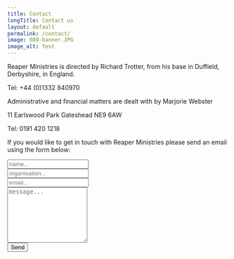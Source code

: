```yaml
---
title: Contact
longTitle: Contact us
layout: default
permalink: /contact/
image: 089-banner.JPG
image_alt: Test
---
```

Reaper Ministries is directed by Richard Trotter, from his base in Duffield, Derbyshire, in England.

Tel: +44 (0)1332 840970

Administrative and financial matters are dealt with by Marjorie Webster

11 Earlswood Park
Gateshead
NE9 6AW

Tel: 0191 420 1218

If you would like to get in touch with Reaper Ministries please send an email using the form below:

<form action="https://formspree.io/mberthelemy@wyversolutions.co.uk" method="POST">
    <input type="hidden" name="_cc" value="mark.berthelemy@gmail.com" />
    <input type="hidden" name="_subject" value="[Reaper Ministries website]" />
    <input type="hidden" name="_next" value="http://www.wyversolutions.co.uk" />
    <input type="text" name="_gotcha" style="display:none" />
    <div class="form-group">
                <input type="text" class="form-control" name="name" id="InputEmail1" placeholder="name...">
            </div>
            <div class="form-group">
                <input type="text" class="form-control" name="organisation" id="organisation" placeholder="organisation...">
            </div>
            <div class="form-group">
                <input type="email" class="form-control" name="_replyto" id="InputPassword1" placeholder="email...">
            </div>
            <div class="form-group">
                <textarea class="form-control" name="message" rows="8" placeholder="message..."></textarea>
            </div>
            <div class="form-group">
    <input type="submit" value="Send">
</form>
